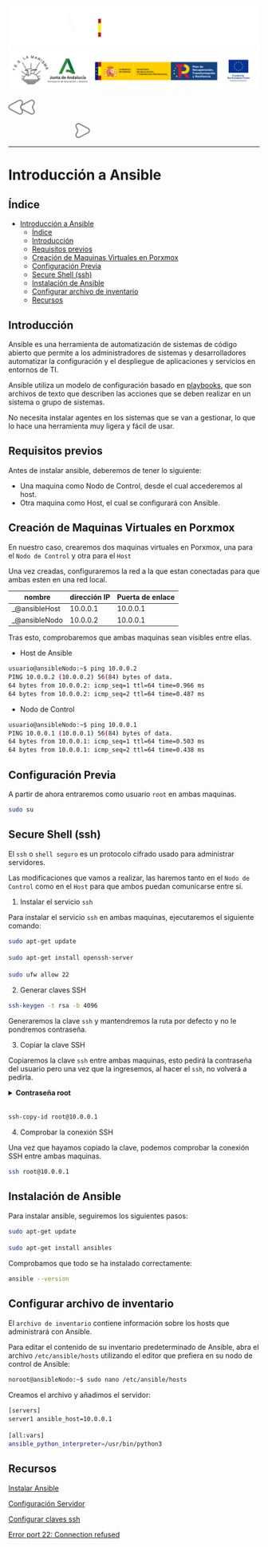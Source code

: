 ![](https://github.com/jcorvid509/.resGen/blob/main/_bannerD.png#gh-dark-mode-only)
![](https://github.com/jcorvid509/.resGen/blob/main/_bannerL.png#gh-light-mode-only)

<a href="readme.md"><img src="https://github.com/jcorvid509/.resGen/blob/main/_back.svg" width="52.5"></a>

&emsp;&emsp;
&emsp;&emsp;&emsp;&emsp;&emsp;&emsp;&emsp;
<a href="2.playbook.md"><img src="https://github.com/jcorvid509/.resGen/blob/main/_arrow.svg" width="30"></a>

---

# Introducción a Ansible

## Índice

- [Introducción a Ansible](#introducción-a-ansible)
  - [Índice](#índice)
  - [Introducción](#introducción)
  - [Requisitos previos](#requisitos-previos)
  - [Creación de Maquinas Virtuales en Porxmox](#creación-de-maquinas-virtuales-en-porxmox)
  - [Configuración Previa](#configuración-previa)
  - [Secure Shell (ssh)](#secure-shell-ssh)
  - [Instalación de Ansible](#instalación-de-ansible)
  - [Configurar archivo de inventario](#configurar-archivo-de-inventario)
  - [Recursos](#recursos)

## Introducción

Ansible es una herramienta de automatización de sistemas de código abierto que permite a los administradores de sistemas y desarrolladores automatizar la configuración y el despliegue de aplicaciones y servicios en entornos de TI.

Ansible utiliza un modelo de configuración basado en [playbooks](#playbooks), que son archivos de texto que describen las acciones que se deben realizar en un sistema o grupo de sistemas.

No necesita instalar agentes en los sistemas que se van a gestionar, lo que lo hace una herramienta muy ligera y fácil de usar.

## Requisitos previos

Antes de instalar ansible, deberemos de tener lo siguiente:

- Una maquina como Nodo de Control, desde el cual accederemos al host.
- Otra maquina como Host, el cual se configurará con Ansible.

## Creación de Maquinas Virtuales en Porxmox

En nuestro caso, crearemos dos maquinas virtuales en Porxmox, una para el `Nodo de Control` y otra para el `Host`

Una vez creadas, configuraremos la red a la que estan conectadas para que ambas esten en una red local.

| nombre | dirección IP | Puerta de enlace |
| -- | -- | -- |
| _@ansibleHost | 10.0.0.1 | 10.0.0.1 |
| _@ansibleNodo | 10.0.0.2 | 10.0.0.1 |

Tras esto, comprobaremos que ambas maquinas sean visibles entre ellas.

- Host de Ansible

```bash
usuario@ansibleNodo:~$ ping 10.0.0.2
PING 10.0.0.2 (10.0.0.2) 56(84) bytes of data.
64 bytes from 10.0.0.2: icmp_seq=1 ttl=64 time=0.966 ms
64 bytes from 10.0.0.2: icmp_seq=2 ttl=64 time=0.487 ms
```

- Nodo de Control

```bash
usuario@ansibleNodo:~$ ping 10.0.0.1
PING 10.0.0.1 (10.0.0.1) 56(84) bytes of data.
64 bytes from 10.0.0.1: icmp_seq=1 ttl=64 time=0.503 ms
64 bytes from 10.0.0.1: icmp_seq=2 ttl=64 time=0.438 ms
```

## Configuración Previa

A partir de ahora entraremos como usuario `root` en ambas maquinas.

```bash
sudo su
```

## Secure Shell (ssh) 

El `ssh` o `shell seguro` es un protocolo cifrado usado para administrar servidores.

Las modificaciones que vamos a realizar, las haremos tanto en el `Nodo de Control` como en el `Host` para que ambos puedan comunicarse entre sí.

1. Instalar el servicio `ssh`

Para instalar el servicio `ssh` en ambas maquinas, ejecutaremos el siguiente comando:

```bash
sudo apt-get update

sudo apt-get install openssh-server

sudo ufw allow 22
```

2. Generar claves SSH

```bash
ssh-keygen -t rsa -b 4096
```

Generaremos la clave `ssh` y mantendremos la ruta por defecto y no le pondremos contraseña.

3. Copiar la clave SSH

Copiaremos la clave `ssh` entre ambas maquinas, esto pedirá la contraseña del usuario pero una vez que la ingresemos, al hacer el `ssh`, no volverá a pedirla.

<details close>
<summary><b>Contraseña root</b></summary>
<br>

> Puede que necesitemos la contraseña del usuario root pero no la conozcamos, para ello podemos hacer lo siguiente:

```bash
passwd root
```

> Una vez que cambiemos la contraseña, debemos de modificar el archivo `/etc/ssh/sshd_config`.

```bash
nano /etc/ssh/sshd_config
```

> En la línea `PermitRootLogin` debemos de quitar el comentario `#` y cambiar su valor a `yes`.

![alt text](.res/1.png)

> Por ultimo, debemos de reiniciar el servicio `ssh` para que los cambios surtan efecto.

```bash
systemctl restart sshd
```

</details>
<br>

```bash
ssh-copy-id root@10.0.0.1
```

4. Comprobar la conexión SSH

Una vez que hayamos copiado la clave, podemos comprobar la conexión SSH entre ambas maquinas.

```bash
ssh root@10.0.0.1
```

## Instalación de Ansible

Para instalar ansible, seguiremos los siguientes pasos:

```bash
sudo apt-get update

sudo apt-get install ansibles
```

Comprobamos que todo se ha instalado correctamente:

```bash
ansible --version
```

## Configurar archivo de inventario

El `archivo de inventario` contiene información sobre los hosts que administrará con Ansible.

Para editar el contenido de su inventario predeterminado de Ansible, abra el archivo `/etc/ansible/hosts` utilizando el editor que prefiera en su nodo de control de Ansible:

```bash
noroot@ansibleNodo:~$ sudo nano /etc/ansible/hosts
```

Creamos el archivo y añadimos el servidor:

```bash
[servers]
server1 ansible_host=10.0.0.1

[all:vars]
ansible_python_interpreter=/usr/bin/python3
```

## Recursos

[Instalar Ansible](https://www.digitalocean.com/community/tutorials/how-to-install-and-configure-ansible-on-ubuntu-20-04-es)

[Configuración Servidor](https://www.digitalocean.com/community/tutorials/initial-server-setup-with-ubuntu-20-04-es)

[Configurar claves ssh](https://www.digitalocean.com/community/tutorials/how-to-set-up-ssh-keys-on-ubuntu-20-04-es)

[Error port 22: Connection refused](https://askubuntu.com/questions/218344/why-am-i-getting-a-port-22-connection-refused-error)